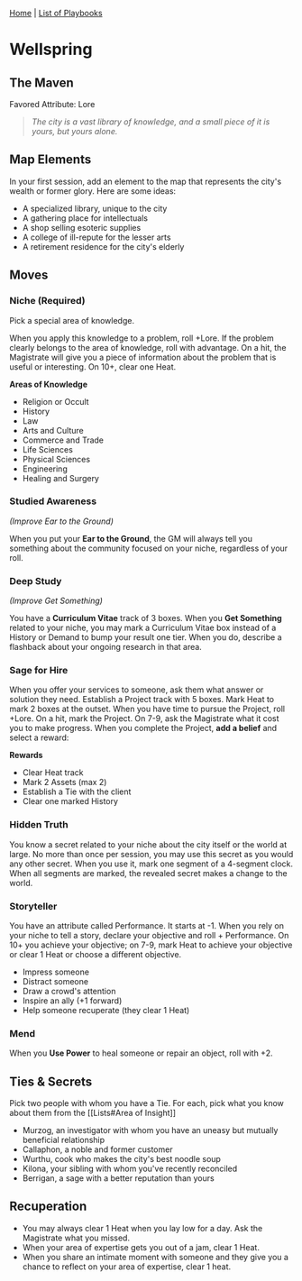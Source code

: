 [Home](../index.md) | [List of Playbooks](../index.md#Playbooks)

# Wellspring
## The Maven
Favored Attribute: Lore

>*The city is a vast library of knowledge, and a small piece of it is yours, but yours alone.*

## Map Elements
In your first session, add an element to the map that represents the city's wealth or former glory. Here are some ideas:
- A specialized library, unique to the city
- A gathering place for intellectuals
- A shop selling esoteric supplies
- A college of ill-repute for the lesser arts
- A retirement residence for the city's elderly

## Moves

### Niche (Required)
Pick a special area of knowledge.

When you apply this knowledge to a problem, roll +Lore. If the problem clearly belongs to the area of knowledge, roll with advantage. On a hit, the Magistrate will give you a piece of information about the problem that is useful or interesting. On 10+, clear one Heat.

**Areas of Knowledge**
- Religion or Occult
- History
- Law
- Arts and Culture
- Commerce and Trade
- Life Sciences
- Physical Sciences
- Engineering
- Healing and Surgery

### Studied Awareness
*(Improve Ear to the Ground)*

When you put your **Ear to the Ground**, the GM will always tell you something about the community focused on your niche, regardless of your roll.

### Deep Study
*(Improve Get Something)*

You have a **Curriculum Vitae** track of 3 boxes. When you **Get Something** related to your niche, you may mark a Curriculum Vitae box instead of a History or Demand to bump your result one tier. When you do, describe a flashback about your ongoing research in that area.

### Sage for Hire
When you offer your services to someone, ask them what answer or solution they need. Establish a Project track with 5 boxes. Mark Heat to mark 2 boxes at the outset. When you have time to pursue the Project, roll +Lore. On a hit, mark the Project. On 7-9, ask the Magistrate what it cost you to make progress. When you complete the Project, **add a belief** and select a reward:

**Rewards**
- Clear Heat track
- Mark 2 Assets (max 2)
- Establish a Tie with the client
- Clear one marked History

### Hidden Truth
You know a secret related to your niche about the city itself or the world at large. No more than once per session, you may use this secret as you would any other secret. When you use it, mark one segment of a 4-segment clock. When all segments are marked, the revealed secret makes a change to the world.

### Storyteller
You have an attribute called Performance. It starts at -1. When you rely on your niche to tell a story, declare your objective and roll + Performance. On 10+ you achieve your objective; on 7-9, mark Heat to achieve your objective or clear 1 Heat or choose a different objective.
- Impress someone
- Distract someone  
- Draw a crowd's attention  
- Inspire an ally (+1 forward)
- Help someone recuperate (they clear 1 Heat)


### Mend
When you **Use Power** to heal someone or repair an object, roll with +2.

## Ties & Secrets
Pick two people with whom you have a Tie. For each, pick what you know about them from the [[Lists#Area of Insight]]
- Murzog, an investigator with whom you have an uneasy but mutually beneficial relationship
- Callaphon, a noble and former customer
- Wurthu, cook who makes the city's best noodle soup
- Kilona, your sibling with whom you've recently reconciled
- Berrigan, a sage with a better reputation than yours

## Recuperation
- You may always clear 1 Heat when you lay low for a day. Ask the Magistrate what you missed.
- When your area of expertise gets you out of a jam, clear 1 Heat.
- When you share an intimate moment with someone and they give you a chance to reflect on your area of expertise, clear 1 heat.